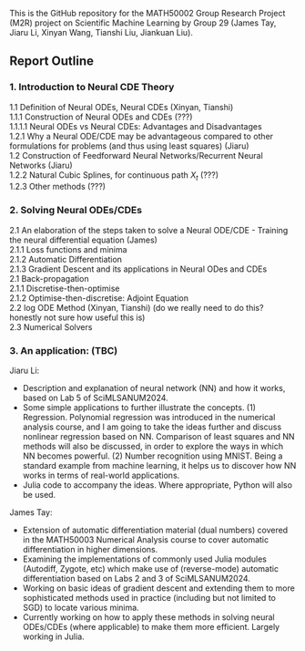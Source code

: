 This is the GitHub repository for the MATH50002 Group Research Project (M2R) project on Scientific Machine Learning by Group 29 (James Tay, Jiaru Li, Xinyan Wang, Tianshi Liu, Jiankuan Liu).

## Report Outline
### 1. Introduction to Neural CDE Theory
1.1 Definition of Neural ODEs, Neural CDEs (Xinyan, Tianshi)  
  1.1.1 Construction of Neural ODEs and CDEs (???)  
    1.1.1.1 Neural ODEs vs Neural CDEs: Advantages and Disadvantages  
  1.2.1 Why a Neural ODE/CDE may be advantageous compared to other formulations for problems (and thus using least squares) (Jiaru)  
1.2 Construction of Feedforward Neural Networks/Recurrent Neural Networks (Jiaru)  
  1.2.2 Natural Cubic Splines, for continuous path $X_t$ (???)  
  1.2.3 Other methods (???)  
### 2. Solving Neural ODEs/CDEs
2.1 An elaboration of the steps taken to solve a Neural ODE/CDE - Training the neural differential equation (James)  
  2.1.1 Loss functions and minima  
  2.1.2 Automatic Differentiation  
  2.1.3 Gradient Descent and its applications in Neural ODes and CDEs  
2.1 Back-propagation  
  2.1.1 Discretise-then-optimise  
  2.1.2 Optimise-then-discretise: Adjoint Equation  
2.2 log ODE Method (Xinyan, Tianshi) (do we really need to do this? honestly not sure how useful this is)  
2.3 Numerical Solvers  
### 3. An application: (TBC)




Jiaru Li:
- Description and explanation of neural network (NN) and how it works, based on Lab 5 of SciMLSANUM2024.
- Some simple applications to further illustrate the concepts.
  (1) Regression. Polynomial regression was introduced in the numerical analysis course, and I am going to take the ideas further and discuss nonlinear regression based on NN. Comparison of least squares and NN methods will also be discussed, in order to explore the ways in which NN becomes powerful.
  (2) Number recognition using MNIST. Being a standard example from machine learning, it helps us to discover how NN works in terms of real-world applications.
- Julia code to accompany the ideas. Where appropriate, Python will also be used.

James Tay:
- Extension of automatic differentiation material (dual numbers) covered in the MATH50003 Numerical Analysis course to cover automatic differentiation in higher dimensions.
- Examining the implementations of commonly used Julia modules (Autodiff, Zygote, etc) which make use of (reverse-mode) automatic differentiation based on Labs 2 and 3 of SciMLSANUM2024.
- Working on basic ideas of gradient descent and extending them to more sophisticated methods used in practice (including but not limited to SGD) to locate various minima.
- Currently working on how to apply these methods in solving neural ODEs/CDEs (where applicable) to make them more efficient. Largely working in Julia.
